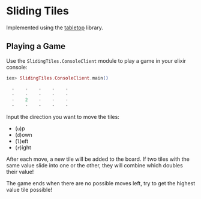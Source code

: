 # Sliding Tiles

Implemented using the [tabletop](https://github.com/Catsuko/tabletop) library.

## Playing a Game

Use the `SlidingTiles.ConsoleClient` module to play a game in your elixir console:

```elixir
iex> SlidingTiles.ConsoleClient.main()

  -    -    -    -    -  
  -    -    -    -    -  
  -    2    -    -    -  
  -    -    -    -    -  

```

Input the direction you want to move the tiles:
- (`u`)p
- (`d`)own
- (`l`)eft
- (`r`)ight

After each move, a new tile will be added to the board. If two tiles with the same value
slide into one or the other, they will combine which doubles their value!

The game ends when there are no possible moves left, try to get the highest value tile possible!
